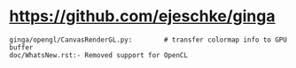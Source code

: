 # https://github.com/ejeschke/ginga

```console
ginga/opengl/CanvasRenderGL.py:        # transfer colormap info to GPU buffer
doc/WhatsNew.rst:- Removed support for OpenCL

```
